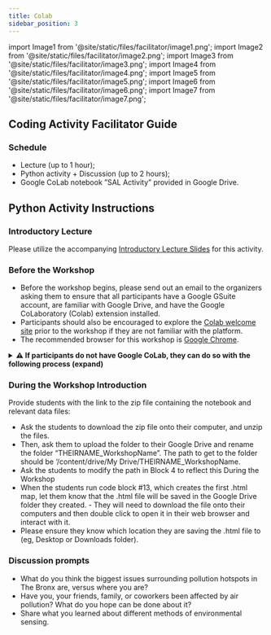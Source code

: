 ```yaml
---
title: Colab
sidebar_position: 3
---
```


import Image1 from '@site/static/files/facilitator/image1.png';
import Image2 from '@site/static/files/facilitator/image2.png';
import Image3 from '@site/static/files/facilitator/image3.png';
import Image4 from '@site/static/files/facilitator/image4.png';
import Image5 from '@site/static/files/facilitator/image5.png';
import Image6 from '@site/static/files/facilitator/image6.png';
import Image7 from '@site/static/files/facilitator/image7.png';

## Coding Activity Facilitator Guide

### Schedule

- Lecture (up to 1 hour);
- Python activity + Discussion (up to 2 hours);
- Google CoLab notebook ”SAL Activity” provided in Google Drive.

## Python Activity Instructions

### Introductory Lecture

Please utilize the accompanying [Introductory Lecture Slides](handbook_slides) for this activity.

### Before the Workshop

- Before the workshop begins, please send out an email to the organizers asking them to ensure that all participants have a Google GSuite account, are familiar with Google Drive, and have the Google CoLaboratory (Colab) extension installed.
- Participants should also be encouraged to explore the [Colab welcome site](https://colab.research.google.com/) prior to the workshop if they are not familiar with the platform.
- The recommended browser for this workshop is [Google Chrome](https://www.google.com/chrome/).

<details>
<summary><strong>⚠️ If participants do not have Google CoLab, they can do so with the following process (expand) </strong></summary>

#### 1. Click the “New” button on the left hand side of the Google drive page.

<img src={Image1} height="300vw"></img>
<br/> <br/>

#### 2. Then scroll down to the “More” option from the popup menu.

<img src={Image2} height="300vw"></img>
<br/> <br/>

#### 3. Next, scroll down to the “Connect More Apps” option on the second pop up menu and click on it.

<img src={Image3} height="300vw"></img>
<br/> <br/>

#### 4. This should bring up the Google Workspace Marketplace.

<img src={Image4} height="300vw"></img>
<br/> <br/>

#### 5. Use the search bar to search for Colaboratory, and select the option that shows up.

<img src={Image5} height="300vw"></img>
<br/> <br/>

#### 6. Click the blue “Install” button, give the extension the necessary permissions.

<img src={Image6} height="300vw"></img>
<br/> <br/>

#### ... and you should be set up!

<img src={Image7} height="300vw"></img>

</details>

### During the Workshop Introduction

Provide students with the link to the zip file containing the notebook and relevant data files:

- Ask the students to download the zip file onto their computer, and unzip the files.
- Then, ask them to upload the folder to their Google Drive and rename the folder “THEIRNAME_WorkshopName”. The path to get to the folder should be ‘/content/drive/My Drive/THEIRNAME_WorkshopName.
- Ask the students to modify the path in Block 4 to reflect this During the Workshop
- When the students run code block #13, which creates the first .html map, let them know that the .html file will be saved in the Google Drive folder they created. - They will need to download the file onto their computers and then double click to open it in their web browser and interact with it.
- Please ensure they know which location they are saving the .html file to (eg, Desktop or Downloads folder).

### Discussion prompts

- What do you think the biggest issues surrounding pollution hotspots in The Bronx are,
  versus where you are?
- Have you, your friends, family, or coworkers been affected by air pollution? What do you
  hope can be done about it?
- Share what you learned about different methods of environmental sensing.
